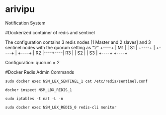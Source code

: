 # arivipu
Notification System

#Dockerized container of redis and sentinel

The configuration contains 3 redis nodes [1 Master and 2 slaves] and 3 sentinel nodes with the quorum setting as "2"
       +----+
       | M1 |
       | S1 |
       +----+
          |
+----+    |    +----+
| R2 |----+----| R3 |
| S2 |         | S3 |
+----+         +----+

Configuration: quorum = 2

#Docker Redis Admin Commands

```
sudo docker exec NSM_LBX_SENTINEL_1 cat /etc/redis/sentinel.conf
```
```
docker inspect NSM_LBX_REDIS_1
```
```
sudo iptables -t nat -L -n
```

```
sudo docker exec NSM_LBX_REDIS_0 redis-cli monitor
```

